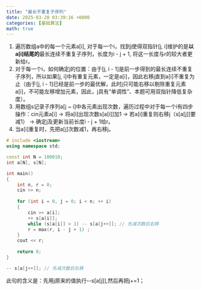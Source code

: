 ```yaml
---
title: "最长不重复子序列"
date: 2025-03-20 03:39:16 +0800
categories: [基础算法]
math: true
---
```


1. 遍历数组a中的每一个元素a[i], 对于每一个i，找到j使得双指针[j, i]维护的是**以a[i]结尾的**最长连续不重复子序列，长度为i - j + 1, 将这一长度与r的较大者更新给r。
2. 对于每一个i，如何确定j的位置：由于[j, i - 1]是前一步得到的最长连续不重复子序列，所以如果[j, i]中有重复元素，一定是a[i]，因此右移j直到a[i]不重复为止（由于[j, i - 1]已经是前一步的最优解，此时j只可能右移以剔除重复元素a[i]，不可能左移增加元素，因此，j具有“单调性”、本题可用双指针降低复杂度）。
3. 用数组s记录子序列a[j ~ i]中各元素出现次数，遍历过程中对于每一个i有四步操作：cin元素a[i] -> 将a[i]出现次数s[a[i]]加1 -> 若a[i]重复则右移j（s[a[j]]要减1） -> 确定j及更新当前长度i - j + 1给r。
4. 当a[i]重复时，先把a[j]次数减1，再右移j。

```cpp
# include <iostream>
using namespace std;

const int N = 100010;
int a[N], s[N];

int main()
{
    int n, r = 0;
    cin >> n;
    
    for (int i = 0, j = 0; i < n; ++ i)
    {
        cin >> a[i];
        ++ s[a[i]];
        while (s[a[i]] > 1) -- s[a[j++]]; // 先减次数后右移
        r = max(r, i - j + 1) ;
    }
    cout << r;
    
    return 0;
}
```

```cpp
-- s[a[j++]]; // 先减次数后右移
```
此句的含义是：先用j原来的值执行--s\[a\[j]],然后再把j+=1；
